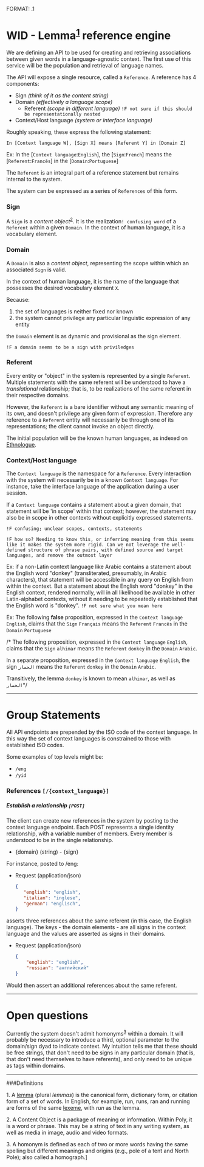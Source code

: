 FORMAT: .1

# WID - Lemma<sup>[1](#footnote1)</sup> reference engine

We are defining an API to be used for creating and retrieving associations between given words in a language-agnostic context. The first use of this service will be the population and retrieval of language names.

The API will expose a single resource, called a `Reference`. A reference has 4 components:

- Sign *(think of it as the content string)*
- Domain *(effectively a language scope)*
  * Referent *(scope in different language)* `!F not sure if this should be representationally nested`
- Context/Host language *(system or interface language)*

Roughly speaking, these express the following statement: 

`In [Context language W], [Sign X] means [Referent Y] in [Domain Z]`

Ex: In the [`Context language`:`English`], the [`Sign`:`French`] means the [`Referent`:`Francês`] in the [`Domain`:`Portuguese`]

The `Referent` is an integral part of a reference statement but remains internal to the system.

The system can be expressed as a series of `References` of this form.

### Sign

A `Sign` is a *content object*<sup>[2](#footnote2)</sup>. It is the realization`! confusing word` of a `Referent` within a given `Domain`. In the context of human language, it is a vocabulary element.


### Domain

A `Domain` is also a *content object*, representing the scope within which an associated `Sign` is valid. 

In the context of human language, it is the name of the language that possesses the desired vocabulary element `X`. 

Because: 

1. the set of languages is neither fixed nor known
2. the system cannot privilege any particular linguistic expression of any entity

the `Domain` element is as dynamic and provisional as the sign element. 

`!F a domain seems to be a sign with priviledges`


### Referent

Every entity or "object" in the system is represented by a single `Referent`. Multiple statements with the same referent will be understood to have a *translational* relationship; that is, to be realizations of the same referent in their respective domains. 

However, the `Referent` is a bare identifier without any semantic meaning of its own, and doesn't privilege any given form of expression. Therefore any reference to a `Referent` entity will necessarily be through one of its representations; the client cannot invoke an object directly.

The initial population will be the known human languages, as indexed on [Ethnologue](ethnologue.com/).

### Context/Host language

The `Context language` is the namespace for a `Reference`. Every interaction with the system will necessarily be in a known `Context language`. For instance, take the interface language of the application during a user session. 

If a `Context language` contains a statement about a given domain, that statement will be 'in scope' within that context; however, the statement may also be in scope in other contexts without explicitly expressed statements. 

`!F confusing; unclear scopes, contexts, statements`

`!F how so? Needing to know this, or inferring meaning from this seems like it makes the system more rigid. Can we not leverage the well-defined structure of phrase pairs, with defined source and target languages, and remove the outmost layer`

Ex: if a non-Latin context language like Arabic contains a statement about the English word "donkey" (transliterated, presumably, in Arabic characters), that statement will be accessible in any query on English from within the context. But a statement about the English word "donkey" in the English context, rendered normally, will in all likelihood be available in other Latin-alphabet contexts, without it needing to be repeatedly established that the English word is "donkey". `!F not sure what you mean here`

Ex: The following **false** proposition, expressed in the `Context language` `English`, claims that the `Sign` `Français` means the `Referent` `Francês` in the `Domain` `Portuguese`

/* The following proposition, expressed in the `Context language` `English`, claims that the `Sign` `alhimar` means the `Referent` `donkey` in the `Domain` `Arabic`. 

In a separate proposition, expressed in the `Context language` `English`, the sign `الحمار` means the `Referent` `donkey` in the `Domain` `Arabic`. 

Transitively, the lemma `donkey` is known to mean `alhimar`, as well as `الحمار`*/

---

# Group Statements

All API endpoints are prepended by the ISO code of the context language. In this way the set of context languages is constrained to those with established ISO codes.

Some examples of top levels might be:

- `/eng`
- `/yid`

### References `[/{context_language}]`

##### Establish a relationship `[POST]`

The client can create new references in the system by posting to the context language endpoint. Each POST represents a single identity relationship, with a variable number of members. Every member is understood to be in the single relationship.

+ {domain} (string) - {sign}

For instance, posted to /eng:

+ Request (application/json)

    ```json
    {
       "english": "english",       
       "italian": "inglese",
       "german": "englisch",
    }
    ```

asserts three references about the same referent (in this case, the English language). The keys - the domain elements - are all signs in the context language and the values are asserted as signs in their domains.

+ Request (application/json)

    ```json
    {
        "english": "english",
        "russian": "английский"
    }
    ```

Would then assert an additional references about the same referent.

---

# Open questions

Currently the system doesn't admit homonyms<sup>[3](#footnote3)</sup> within a domain. It will probably be necessary to introduce a third, optional parameter to the domain/sign dyad to indicate context. My intuition tells me that these should be free strings, that don't need to be signs in any particular domain (that is, that don't need themselves to have referents), and only need to be unique as tags within domains.

---
###Definitions

<a name="footnote1">1.</a> A [lemma](https://en.wikipedia.org/wiki/Lemma_(morphology)) (plural *lemmas*) is the canonical form, dictionary form, or citation form of a set of words. In English, for example, run, runs, ran and running are forms of the same [lexeme](https://en.wikipedia.org/wiki/Lexeme), with *run* as the lemma.

<a name="footnote2">2.</a> A Content Object is a package of meaning or information. Within Poly, it is a word or phrase. This may be a string of text in any writing system, as well as media in image, audio and video formats. 

<a name="footnote3">3.</a> A homonym is defined as each of two or more words having the same spelling but different meanings and origins (e.g., pole of a tent and North Pole); also called a homograph.]
